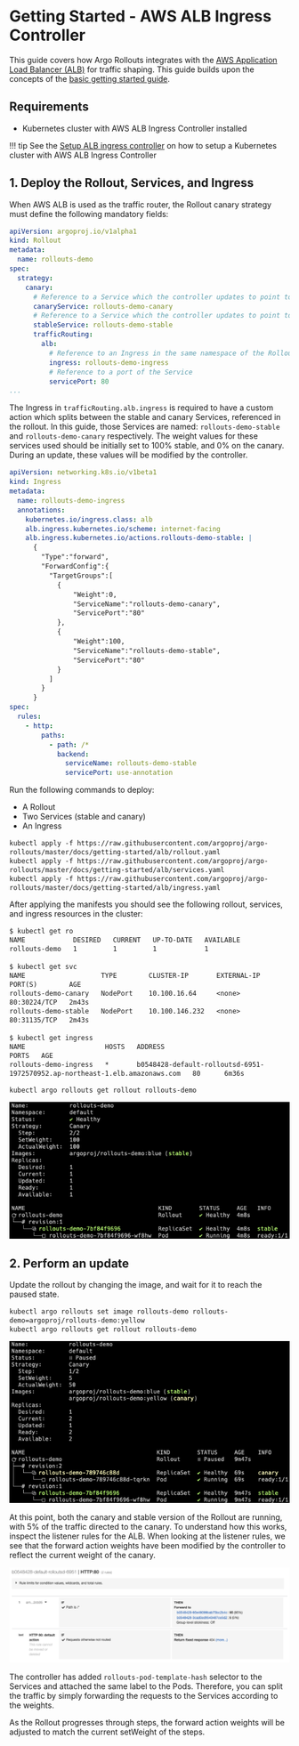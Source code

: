 # Getting Started - AWS ALB Ingress Controller

This guide covers how Argo Rollouts integrates with the [AWS Application Load Balancer (ALB)](https://docs.aws.amazon.com/elasticloadbalancing/latest/application/introduction.html) 
for traffic shaping. 
This guide builds upon the concepts of the [basic getting started guide](../../getting-started.md).

## Requirements
- Kubernetes cluster with AWS ALB Ingress Controller installed

!!! tip
    See the [Setup ALB ingress controller](https://kubernetes-sigs.github.io/aws-alb-ingress-controller/guide/controller/setup/) on how to setup a
    Kubernetes cluster with AWS ALB Ingress Controller

## 1. Deploy the Rollout, Services, and Ingress

When AWS ALB is used as the traffic router, the Rollout canary strategy must define the following
mandatory fields:

```yaml
apiVersion: argoproj.io/v1alpha1
kind: Rollout
metadata:
  name: rollouts-demo
spec:
  strategy:
    canary:
      # Reference to a Service which the controller updates to point to the canary ReplicaSet
      canaryService: rollouts-demo-canary
      # Reference to a Service which the controller updates to point to the stable ReplicaSet
      stableService: rollouts-demo-stable
      trafficRouting:
        alb:  
          # Reference to an Ingress in the same namespace of the Rollout
          ingress: rollouts-demo-ingress
          # Reference to a port of the Service
          servicePort: 80
...
```

The Ingress in `trafficRouting.alb.ingress` is required
to have a custom action which splits between the stable and canary Services, referenced in the rollout.
In this guide, those Services are named: `rollouts-demo-stable` and `rollouts-demo-canary` 
respectively. The weight values for these services used should be initially set to 100% stable, 
and 0% on the canary. During an update, these values will be modified by the controller.

```yaml
apiVersion: networking.k8s.io/v1beta1
kind: Ingress
metadata:
  name: rollouts-demo-ingress
  annotations:
    kubernetes.io/ingress.class: alb
    alb.ingress.kubernetes.io/scheme: internet-facing
    alb.ingress.kubernetes.io/actions.rollouts-demo-stable: |
      {
        "Type":"forward",
        "ForwardConfig":{
          "TargetGroups":[
            {
                "Weight":0,
                "ServiceName":"rollouts-demo-canary",
                "ServicePort":"80"
            },
            {
                "Weight":100,
                "ServiceName":"rollouts-demo-stable",
                "ServicePort":"80"
            }
          ]
        }
      }
spec:
  rules:
    - http:
        paths:
          - path: /*
            backend:
              serviceName: rollouts-demo-stable
              servicePort: use-annotation
```

Run the following commands to deploy:

* A Rollout
* Two Services (stable and canary)
* An Ingress

```shell
kubectl apply -f https://raw.githubusercontent.com/argoproj/argo-rollouts/master/docs/getting-started/alb/rollout.yaml
kubectl apply -f https://raw.githubusercontent.com/argoproj/argo-rollouts/master/docs/getting-started/alb/services.yaml
kubectl apply -f https://raw.githubusercontent.com/argoproj/argo-rollouts/master/docs/getting-started/alb/ingress.yaml
```

After applying the manifests you should see the following rollout, services, and ingress resources in the cluster:

```shell
$ kubectl get ro
NAME            DESIRED   CURRENT   UP-TO-DATE   AVAILABLE
rollouts-demo   1         1         1            1

$ kubectl get svc
NAME                   TYPE        CLUSTER-IP       EXTERNAL-IP   PORT(S)        AGE
rollouts-demo-canary   NodePort    10.100.16.64     <none>        80:30224/TCP   2m43s
rollouts-demo-stable   NodePort    10.100.146.232   <none>        80:31135/TCP   2m43s

$ kubectl get ingress
NAME                    HOSTS   ADDRESS                                                                       PORTS   AGE
rollouts-demo-ingress   *       b0548428-default-rolloutsd-6951-1972570952.ap-northeast-1.elb.amazonaws.com   80      6m36s
```

```shell
kubectl argo rollouts get rollout rollouts-demo
```

![Rollout ALB](rollout-alb.png)


## 2. Perform an update

Update the rollout by changing the image, and wait for it to reach the paused state.

```shell
kubectl argo rollouts set image rollouts-demo rollouts-demo=argoproj/rollouts-demo:yellow
kubectl argo rollouts get rollout rollouts-demo
```

![Rollout ALB Paused](paused-rollout-alb.png)

At this point, both the canary and stable version of the Rollout are running, with 5% of the
traffic directed to the canary. To understand how this works, inspect the listener rules for 
the ALB. When looking at the listener rules, we see that the forward action weights 
have been modified by the controller to reflect the current weight of the canary.

![ALB Listener_Rules](alb-listener-rules.png)

The controller has added `rollouts-pod-template-hash` selector to the Services and 
attached the same label to the Pods. Therefore, you can split the traffic by simply 
forwarding the requests to the Services according to the weights.
 
As the Rollout progresses through steps, the forward action weights will be adjusted to
match the current setWeight of the steps.
